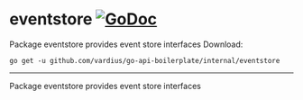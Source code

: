 # eventstore [![GoDoc](https://godoc.org/github.com/vardius/go-api-boilerplate/internal/eventstore?status.svg)](https://godoc.org/github.com/vardius/go-api-boilerplate/internal/eventstore)
Package eventstore provides event store interfaces
Download:
```shell
go get -u github.com/vardius/go-api-boilerplate/internal/eventstore
```

* * *
Package eventstore provides event store interfaces
